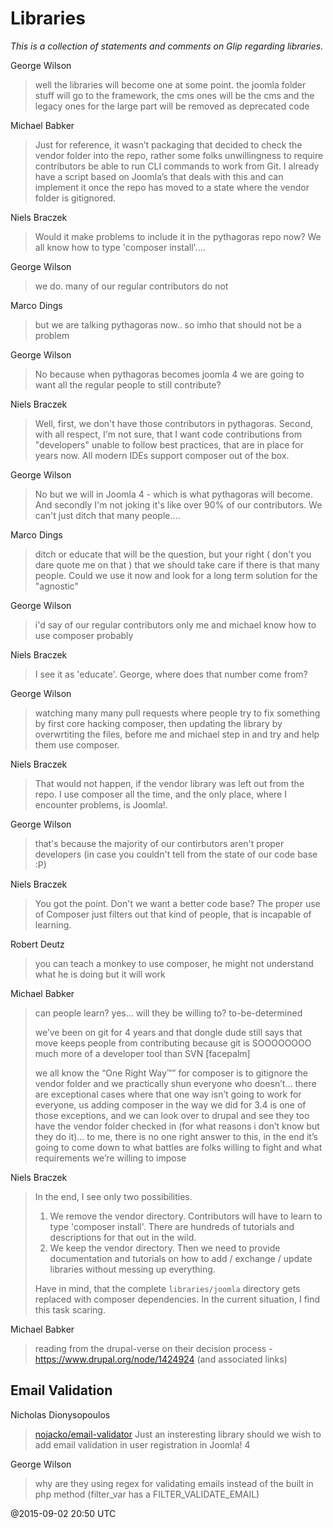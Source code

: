 # Libraries

*This is a collection of statements and comments on Glip regarding libraries.*

George Wilson
> well the libraries will become one at some point. the joomla folder stuff will go to the framework,
> the cms ones will be the cms and the legacy ones for the large part will be removed as deprecated code

Michael Babker
> Just for reference, it wasn’t packaging that decided to check the vendor folder into the repo, rather some folks
> unwillingness to require contributors be able to run CLI commands to work from Git.  I already have a script based
> on Joomla’s that deals with this and can implement it once the repo has moved to a state where the vendor folder is gitignored.

Niels Braczek
> Would it make problems to include it in the pythagoras repo now? We all know how to type 'composer install'....

George Wilson
> we do. many of our regular contributors do not

Marco Dings
> but we are talking pythagoras now.. so imho that should not be a problem

George Wilson
> No because when pythagoras becomes joomla 4 we are going to want all the regular people to still contribute?

Niels Braczek
> Well, first, we don't have those contributors in pythagoras. Second, with all respect, I'm not sure, that I want
> code contributions from "developers" unable to follow best practices, that are in place for years now.
> All modern IDEs support composer out of the box.

George Wilson
> No but we will in Joomla 4 - which is what pythagoras will become.
> And secondly I'm not joking it's like over 90% of our contributors. We can't just ditch that many people....

Marco Dings
> ditch or educate that will be the question, but your right ( don't you dare quote me on that ) that we should take
> care if there is that many people. Could we use it now and look for a long term solution for the "agnostic"

George Wilson
> i'd say of our regular contributors only me and michael know how to use composer probably

Niels Braczek
> I see it as 'educate'. George, where does that number come from?

George Wilson
> watching many many pull requests where people try to fix something by first core hacking composer,
> then updating the library by overwrtiting the files,
> before me and michael step in and try and help them use composer.

Niels Braczek
> That would not happen, if the vendor library was left out from the repo.
> I use composer all the time, and the only place, where I encounter problems, is Joomla!.

George Wilson
> that's because the majority of our contirbutors aren't proper developers (in case you couldn't tell from the state of our code base :P)

Niels Braczek
> You got the point. Don't we want a better code base? The proper use of Composer just filters out that kind of people, that is incapable of learning.

Robert Deutz
> you can teach a monkey to use composer, he might not understand what he is doing but it will work

Michael Babker
> can people learn?  yes… will they be willing to?  to-be-determined
>
> we’ve been on git for 4 years and that dongle dude still says that move keeps people from contributing because git is
> SOOOOOOOO much more of a developer tool than SVN  [facepalm] 
>
> we all know the “One Right Way™” for composer is to gitignore the vendor folder and we practically shun everyone who
> doesn’t… there are exceptional cases where that one way isn’t going to work for everyone, us adding composer in the
> way we did for 3.4 is one of those exceptions, and we can look over to drupal and see they too have the vendor folder
> checked in (for what reasons i don’t know but they do it)… to me, there is no one right answer to this, in the end
> it’s going to come down to what battles are folks willing to fight and what requirements we’re willing to impose

Niels Braczek
> In the end, I see only two possibilities.
>
>   1. We remove the vendor directory. Contributors will have to learn to type 'composer install'. There are hundreds of tutorials and descriptions for that out in the wild.
>   2. We keep the vendor directory. Then we need to provide documentation and tutorials on how to add / exchange / update libraries without messing up everything.
>
> Have in mind, that the complete `libraries/joomla` directory gets replaced with composer dependencies. In the current situation, I find this task scaring.

Michael Babker
> reading from the drupal-verse on their decision process - https://www.drupal.org/node/1424924 (and associated links)

## Email Validation

Nicholas Dionysopoulos
> [nojacko/email-validator](https://github.com/nojacko/email-validator)
> Just an insteresting library should we wish to add email validation in user registration in Joomla! 4 

George Wilson
> why are they using regex for validating emails instead of the built in php method  (filter_var has a FILTER_VALIDATE_EMAIL)

@2015-09-02 20:50 UTC
